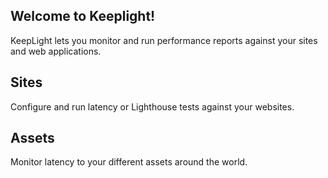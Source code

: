 ## Welcome to Keeplight!

KeepLight lets you monitor and run performance reports against your sites and web applications.

## Sites

Configure and run latency or Lighthouse tests against your websites.

## Assets

Monitor latency to your different assets around the world.